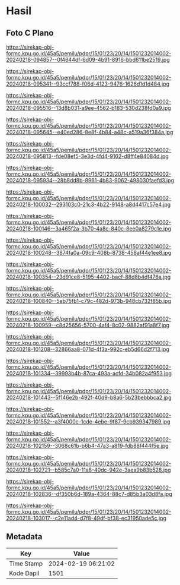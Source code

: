 # Hasil

## Foto C Plano

https://sirekap-obj-formc.kpu.go.id/45a5/pemilu/pdpr/15/01/23/20/14/1501232014002-20240218-094857--0f4644df-6d09-4b91-8916-bbd611be2519.jpg

https://sirekap-obj-formc.kpu.go.id/45a5/pemilu/pdpr/15/01/23/20/14/1501232014002-20240218-095341--93ccf788-f06d-4123-9476-1626d1d1d484.jpg

https://sirekap-obj-formc.kpu.go.id/45a5/pemilu/pdpr/15/01/23/20/14/1501232014002-20240218-095516--13d8b031-a9ee-4562-b183-530d238fd0a9.jpg

https://sirekap-obj-formc.kpu.go.id/45a5/pemilu/pdpr/15/01/23/20/14/1501232014002-20240218-095645--e40ed286-8e8f-4b84-a48c-a519a36f384a.jpg

https://sirekap-obj-formc.kpu.go.id/45a5/pemilu/pdpr/15/01/23/20/14/1501232014002-20240218-095813--fde08ef5-3e3d-4fd4-9162-d8ff4e84084d.jpg

https://sirekap-obj-formc.kpu.go.id/45a5/pemilu/pdpr/15/01/23/20/14/1501232014002-20240218-095934--28b8dd8b-8961-4b83-9062-498030faefd3.jpg

https://sirekap-obj-formc.kpu.go.id/45a5/pemilu/pdpr/15/01/23/20/14/1501232014002-20240218-100032--293103c0-21c3-4b22-9148-a8d4417c57e4.jpg

https://sirekap-obj-formc.kpu.go.id/45a5/pemilu/pdpr/15/01/23/20/14/1501232014002-20240218-100146--3a465f2a-3b70-4a8c-840c-8ee0a8279c1e.jpg

https://sirekap-obj-formc.kpu.go.id/45a5/pemilu/pdpr/15/01/23/20/14/1501232014002-20240218-100248--3874fa0a-09c9-408b-8738-458af44e1ee8.jpg

https://sirekap-obj-formc.kpu.go.id/45a5/pemilu/pdpr/15/01/23/20/14/1501232014002-20240218-100354--23d91ce8-5195-4402-bacf-88d8b4df476a.jpg

https://sirekap-obj-formc.kpu.go.id/45a5/pemilu/pdpr/15/01/23/20/14/1501232014002-20240218-100840--5eb75fb1-c79c-482d-973b-948cb732f85b.jpg

https://sirekap-obj-formc.kpu.go.id/45a5/pemilu/pdpr/15/01/23/20/14/1501232014002-20240218-100959--c8d25656-5700-4af4-8c02-9882af91a8f7.jpg

https://sirekap-obj-formc.kpu.go.id/45a5/pemilu/pdpr/15/01/23/20/14/1501232014002-20240218-101208--32866aa8-071d-4f3a-992c-eb5d66d2f713.jpg

https://sirekap-obj-formc.kpu.go.id/45a5/pemilu/pdpr/15/01/23/20/14/1501232014002-20240218-101334--39993b4b-87ca-493a-acfd-34b082a4f953.jpg

https://sirekap-obj-formc.kpu.go.id/45a5/pemilu/pdpr/15/01/23/20/14/1501232014002-20240218-101443--5f146e2b-492f-40d9-b8a6-5b23bebbbca2.jpg

https://sirekap-obj-formc.kpu.go.id/45a5/pemilu/pdpr/15/01/23/20/14/1501232014002-20240218-101552--a3f4000c-1cde-4ebe-9f87-9cb939347989.jpg

https://sirekap-obj-formc.kpu.go.id/45a5/pemilu/pdpr/15/01/23/20/14/1501232014002-20240218-102159--3068c61b-b6b4-47a3-a819-fdb88f444f5e.jpg

https://sirekap-obj-formc.kpu.go.id/45a5/pemilu/pdpr/15/01/23/20/14/1501232014002-20240218-102721--b585c7a0-11a8-40dc-942e-3aea9b83b528.jpg

https://sirekap-obj-formc.kpu.go.id/45a5/pemilu/pdpr/15/01/23/20/14/1501232014002-20240218-102836--df350b6d-189a-4364-88c7-d85b3a03d8fa.jpg

https://sirekap-obj-formc.kpu.go.id/45a5/pemilu/pdpr/15/01/23/20/14/1501232014002-20240218-103017--c2e11ad4-d7f8-49df-bf38-ec31950ade5c.jpg


## Metadata

| Key        | Value               |
| ---------- | ------------------- |
| Time Stamp | 2024-02-19 06:21:02 |
| Kode Dapil | 1501                |



